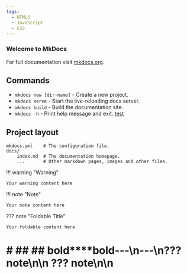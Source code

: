 ```yaml
---
tags:
  - HTML5
  - JavaScript
  - CSS
---
```


### Welcome to MkDocs

For full documentation visit [mkdocs.org](https://www.mkdocs.org).

## Commands

* `mkdocs new [dir-name]` - Create a new project.
* `mkdocs serve` - Start the live-reloading docs server.
* `mkdocs build` - Build the documentation site.
* `mkdocs -h` - Print help message and exit.
[test](index2.md#install-grafana-for-monitoring-proxmox)
## Project layout


    mkdocs.yml    # The configuration file.
    docs/
        index.md  # The documentation homepage.
        ...       # Other markdown pages, images and other files.

!!! warning "Warning"

    Your warning content here
!!! note "Note"

    Your note content here
??? note "Foldable Title"

    Your foldable content here
# # ## ## **bold****bold**---\n---\n??? note\n\n    ??? note\n\n    
